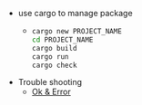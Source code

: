 - use cargo to manage package
	- ```bash
	  cargo new PROJECT_NAME
	  cd PROJECT_NAME
	  cargo build
	  cargo run
	  cargo check
	  ```
- Trouble shooting
	- [Ok & Error](https://www.sheshbabu.com/posts/rust-error-handling/)